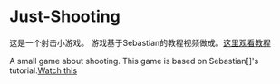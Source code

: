 # Just-Shooting

 这是一个射击小游戏。
 游戏基于Sebastian的教程视频做成。[这里观看教程](https://youtu.be/SviIeTt2_Lc)

 A small game about shooting.
 This game is based on Sebastian[]'s tutorial.[Watch this](https://youtu.be/SviIeTt2_Lc)
